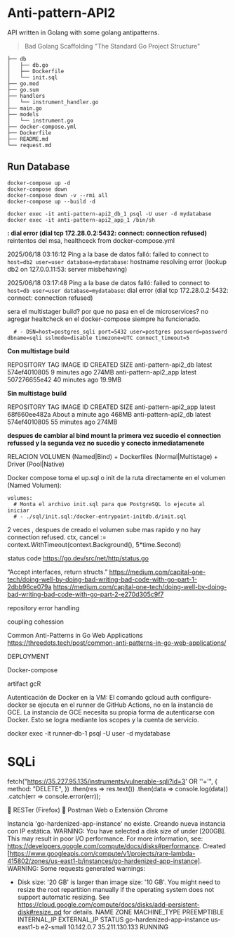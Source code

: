# Anti-pattern-API2

API written in Golang with some golang antipatterns.

> Bad Golang Scaffolding "The Standard Go Project Structure"

    ├── db
    │   ├── db.go
    │   ├── Dockerfile
    │   └── init.sql
    ├── go.mod
    ├── go.sum
    ├── handlers
    │   └── instrument_handler.go
    ├── main.go
    ├── models
    │   └── instrument.go
    ├── docker-compose.yml
    ├── Dockerfile
    ├── README.md
    └── request.md



## Run Database

    docker-compose up -d
    docker-compose down
    docker-compose down -v --rmi all
    docker-compose up --build -d

    docker exec -it anti-pattern-api2_db_1 psql -U user -d mydatabase
    docker exec -it anti-pattern-api2_app_1 /bin/sh


**: dial error (dial tcp 172.28.0.2:5432: connect: connection refused)** reintentos del msa, healthceck from docker-compose.yml

2025/06/18 03:16:12 Ping a la base de datos falló: failed to connect to `host=db2 user=user database=mydatabase`: hostname resolving error (lookup db2 on 127.0.0.11:53: server misbehaving)

2025/06/18 03:17:48 Ping a la base de datos falló: failed to connect to `host=db user=user database=mydatabase`: dial error (dial tcp 172.28.0.2:5432: connect: connection refused)


sera el multistager build?  por que no pasa en el de microservices? no agregar healtcheck en el docker-compose siempre ha funcionado.


      # - DSN=host=postgres_sqli port=5432 user=postgres password=password dbname=sqli sslmode=disable timezone=UTC connect_timeout=5

**Con multistage build**

REPOSITORY                                 TAG               IMAGE ID       CREATED          SIZE
anti-pattern-api2_db                       latest            574ef4010805   9 minutes ago    274MB
anti-pattern-api2_app                      latest            507276655e42   40 minutes ago   19.9MB


**Sin multistage build**

REPOSITORY                                 TAG               IMAGE ID       CREATED              SIZE
anti-pattern-api2_app                      latest            68f660ee482a   About a minute ago   468MB
anti-pattern-api2_db                       latest            574ef4010805   55 minutes ago       274MB


**despues de cambiar al bind mount la primera vez sucedio el connection refussed y la segunda vez no sucedio y conecto inmediatamenete**

RELACION VOLUMEN (Named|Bind) + Dockerfiles (Normal|Multistage) + Driver (Pool|Native)

Docker compose toma el up.sql o init de la ruta directamente en el volumen (Named Volumen):

    volumes:
      # Monta el archivo init.sql para que PostgreSQL lo ejecute al iniciar
      # - ./sql/init.sql:/docker-entrypoint-initdb.d/init.sql


2 veces , despues de creado el volumen sube mas rapido y no hay connection refused.
	ctx, cancel := context.WithTimeout(context.Background(), 5*time.Second)


status code
https://go.dev/src/net/http/status.go



“Accept interfaces, return structs.”
https://medium.com/capital-one-tech/doing-well-by-doing-bad-writing-bad-code-with-go-part-1-2dbb96ce079a
https://medium.com/capital-one-tech/doing-well-by-doing-bad-writing-bad-code-with-go-part-2-e270d305c9f7


repository
error handling

coupling cohession

Common Anti-Patterns in Go Web Applications
https://threedots.tech/post/common-anti-patterns-in-go-web-applications/


DEPLOYMENT

Docker-compose

artifact gcR

Autenticación de Docker en la VM: El comando gcloud auth configure-docker se ejecuta en el runner de GitHub Actions, no en la instancia de GCE. La instancia de GCE necesita su propia forma de autenticarse con Docker. Esto se logra mediante los scopes y la cuenta de servicio.


docker exec -it runner-db-1 psql -U user -d mydatabase



# SQLi

fetch("https://35.227.95.135/instruments/vulnerable-sqli?id=3' OR ''='", {
  method: "DELETE",
})
.then(res => res.text())
.then(data => console.log(data))
.catch(err => console.error(err));

🔹 RESTer (Firefox)
🔹 Postman Web o Extensión Chrome


Instancia 'go-hardenized-app-instance' no existe. Creando nueva instancia con IP estática.
WARNING: You have selected a disk size of under [200GB]. This may result in poor I/O performance. For more information, see: https://developers.google.com/compute/docs/disks#performance.
Created [https://www.googleapis.com/compute/v1/projects/rare-lambda-415802/zones/us-east1-b/instances/go-hardenized-app-instance].
WARNING: Some requests generated warnings:
 - Disk size: '20 GB' is larger than image size: '10 GB'. You might need to resize the root repartition manually if the operating system does not support automatic resizing. See https://cloud.google.com/compute/docs/disks/add-persistent-disk#resize_pd for details.
NAME                        ZONE        MACHINE_TYPE  PREEMPTIBLE  INTERNAL_IP  EXTERNAL_IP     STATUS
go-hardenized-app-instance  us-east1-b  e2-small                   10.142.0.7   35.211.130.133  RUNNING